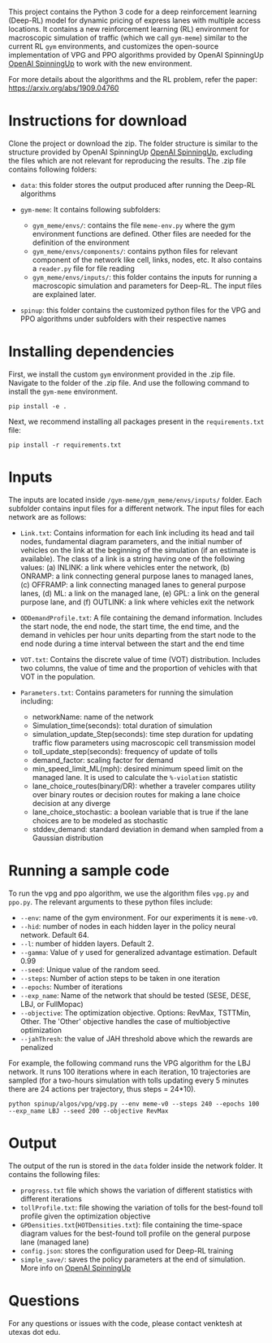 This project contains the Python 3 code for a deep reinforcement learning (Deep-RL) model for dynamic pricing of express lanes with multiple access locations. It contains a new reinforcement learning (RL) environment for macroscopic simulation of traffic (which we call `gym-meme`) similar to the current RL `gym` environments, and customizes the open-source implementation of VPG and PPO algorithms provided by OpenAI SpinningUp [OpenAI SpinningUp](https://github.com/openai/spinningup) to work with the new environment.

For more details about the algorithms and the RL problem, refer the paper: https://arxiv.org/abs/1909.04760

# Instructions for download
Clone the project or download the zip. The folder structure is similar to the structure provided by OpenAI SpinningUp [OpenAI SpinningUp](https://github.com/openai/spinningup), excluding the files which are not relevant for reproducing the results. The .zip file contains following folders:

+ `data`: this folder stores the output produced after running the Deep-RL algorithms
+ `gym-meme`: It contains following subfolders:

  + `gym_meme/envs/`: contains the file `meme-env.py` where the gym environment functions are defined. Other files are needed for the definition of the environment
  + `gym_meme/envs/components/`: contains python files for relevant component of the network like cell, links, nodes, etc. It also contains a `reader.py` file for file reading
  + `gym_meme/envs/inputs/`: this folder contains the inputs for running a macroscopic simulation and parameters for Deep-RL. The input files are explained later.
  
+ `spinup`: this folder contains the customized python files for the VPG and PPO algorithms under subfolders with their respective names

# Installing dependencies
First, we install the custom `gym` environment provided in the .zip file. Navigate to the folder of the .zip file. And use the following command to install the `gym-meme` environment.

`pip install -e .`

Next, we recommend installing all packages present in the `requirements.txt` file:

`pip install -r requirements.txt`

# Inputs

The inputs are located inside `/gym-meme/gym_meme/envs/inputs/` folder. Each subfolder contains input files for a different network. The input files for each network are as follows:

+ `Link.txt`: Contains information for each link including its head and tail nodes, fundamental diagram parameters, and the initial number of vehicles on the link at the beginning of the simulation (if an estimate is available). The class of a link is a string having one of the following values: (a) INLINK: a link where vehicles enter the network, (b) ONRAMP: a link connecting general purpose lanes to managed lanes, (c) OFFRAMP: a link connecting managed lanes to general purpose lanes, (d) ML: a link on the managed lane, (e) GPL: a link on the general purpose lane, and (f) OUTLINK: a link where vehicles exit the network

+ `ODDemandProfile.txt`: A file containing the demand information. Includes the start node, the end node, the start time, the end time, and the demand in vehicles per hour units departing from the start node to the end node during a time interval between the start and the end time

+ `VOT.txt`: Contains the discrete value of time (VOT) distribution. Includes two columns, the value of time and the proportion of vehicles with that VOT in the population.

+ `Parameters.txt`: Contains parameters for running the simulation including:
  + networkName: name of the network
  + Simulation_time(seconds): total duration of simulation
  + simulation_update_Step(seconds): time step duration for updating traffic flow parameters using macroscopic cell transmission model 
  + toll_update_step(seconds): frequency of update of tolls
  + demand_factor: scaling factor for demand
  + min_speed_limit_ML(mph): desired minimum speed limit on the managed lane. It is used to calculate the `%-violation` statistic
  + lane_choice_routes(binary/DR): whether a traveler compares utility over binary routes or decision routes for making a lane choice decision at any diverge
  + lane_choice_stochastic: a boolean variable that is true if the lane choices are to be modeled as stochastic
  + stddev_demand: standard deviation in demand when sampled from a Gaussian distribution

# Running a sample code
To run the vpg and ppo algorithm, we use the algorithm files `vpg.py` and `ppo.py`. The relevant arguments to these python files include:

* `--env`: name of the gym environment. For our experiments it is `meme-v0`.
* `--hid`: number of nodes in each hidden layer in the policy neural network. Default 64.
* `--l`: number of hidden layers. Default 2.
* `--gamma`: Value of $\gamma$ used for generalized advantage estimation. Default 0.99
* `--seed`: Unique value of the random seed.
* `--steps`: Number of action steps to be taken in one iteration
* `--epochs`: Number of iterations
* `--exp_name`: Name of the network that should be tested (SESE, DESE, LBJ, or FullMopac)
* `--objective`: The optimization objective. Options: RevMax, TSTTMin, Other. The 'Other' objective handles the case of multiobjective optimization
* `--jahThresh`: the value of JAH threshold above which the rewards are penalized

For example, the following command runs the VPG algorithm for the LBJ network. It runs 100 iterations where in each iteration, 10 trajectories are sampled (for a two-hours simulation with tolls updating every 5 minutes there are 24 actions per trajectory, thus steps = 24*10).

`python spinup/algos/vpg/vpg.py --env meme-v0 --steps 240 --epochs 100 --exp_name LBJ --seed 200 --objective RevMax`

# Output
The output of the run is stored in the `data` folder inside the network folder. It contains the following files:

+ `progress.txt` file which shows the variation of different statistics with different iterations
+ `tollProfile.txt`: file showing the variation of tolls for the best-found toll profile given the optimization objective
+ `GPDensities.txt`(`HOTDensities.txt`): file containing the time-space diagram values for the best-found toll profile on the general purpose lane (managed lane)
+ `config.json`: stores the configuration used for Deep-RL training
+ `simple_save/`: saves the policy parameters at the end of simulation. More info on [OpenAI SpinningUp](https://github.com/openai/spinningup)

# Questions
For any questions or issues with the code, please contact venktesh at utexas dot edu.

